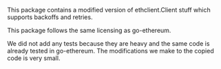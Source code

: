 This package contains a modified version of ethclient.Client stuff which supports backoffs and retries.

This package follows the same licensing as go-ethereum.

We did not add any tests because they are heavy and the same code is already tested in go-ethereum. The modifications we make to the copied code is very small.
